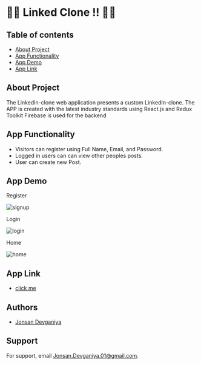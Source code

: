 
# 🧑‍💻 Linked Clone !! 🧑‍💻

## Table of contents

 - [About Project](https://github.com/Jonsan01/Linkdin-Clone/blob/main/README.md#about-project)
 - [App Functionality](https://github.com/matiassingers/awesome-readme)
 - [App Demo](https://github.com/matiassingers/awesome-readme)
 - [App Link](https://github.com/matiassingers/awesome-readme)


## About Project

The LinkedIn-clone web application presents a custom LinkedIn-clone.
The APP is created with the latest industry standards using React.js and Redux Toolkit
Firebase is used for the backend

## App Functionality 

- Visitors can register using Full Name, Email, and Password.
- Logged in users can can view other peoples posts.
- User can create new Post.
## App Demo

Register

![signup](https://user-images.githubusercontent.com/110719803/183245289-730310ee-b470-412c-9c39-0e9461f73668.jpg)

Login

![login](https://user-images.githubusercontent.com/110719803/183245364-6bd474db-811e-4f9c-bb69-c04dccef40fa.jpg)

Home

![home](https://user-images.githubusercontent.com/110719803/183245430-b8009bd3-967f-458a-a0bf-d72d8cde8ff8.jpg)


## App Link

- [click me](https://linkedin-clone-30af5.web.app/)
## Authors

- [Jonsan Devganiya](https://github.com/Jonsan01)


## Support

For support, email Jonsan.Devganiya.01@gmail.com.

